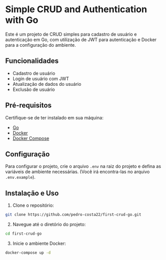 # Simple CRUD and Authentication with Go

Este é um projeto de CRUD simples para cadastro de usuário e autenticação em Go, com utilização de JWT para autenticação e Docker para a configuração do ambiente.

## Funcionalidades

- Cadastro de usuário
- Login de usuário com JWT
- Atualização de dados do usuário
- Exclusão de usuário

## Pré-requisitos

Certifique-se de ter instalado em sua máquina:

- [Go](https://golang.org/)
- [Docker](https://www.docker.com/)
- [Docker Compose](https://docs.docker.com/compose/)

## Configuração

Para configurar o projeto, crie o arquivo `.env` na raiz do projeto e defina as variáveis de ambiente necessárias. (Você irá encontra-las no arquivo `.env.example`).

## Instalação e Uso

1. Clone o repositório:

```bash
git clone https://github.com/pedro-costa22/first-crud-go.git 
```

2. Navegue até o diretório do projeto:

```bash
cd first-crud-go
```

3. Inicie o ambiente Docker:

```bash
docker-compose up -d
```


